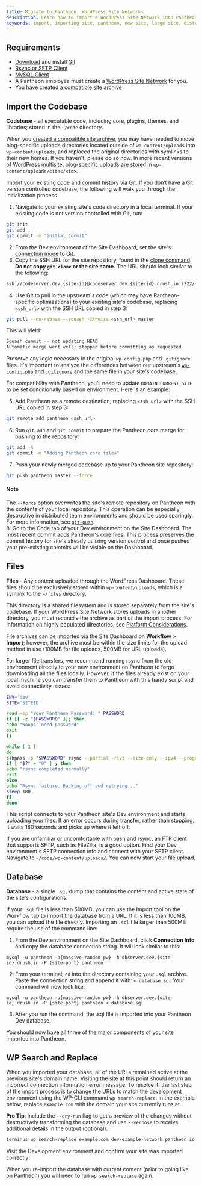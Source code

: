 ```yaml
---
title: Migrate to Pantheon: WordPress Site Networks
description: Learn how to import a WordPress Site Network into Pantheon.
keywords: import, importing site, pantheon, new site, large site, distro, upstream, git history
---
```


## Requirements

* [Download](http://git-scm.com/downloads) and install [Git](/docs/articles/local/starting-with-git/)
* [Rsync or SFTP Client](/docs/articles/local/rsync-and-sftp/)
* [MySQL Client](/docs/articles/local/accessing-mysql-databases/)
* A Pantheon employee must create a [WordPress Site Network](/docs/articles/wordpress/site-networks/) for you.
* You have [created a compatible site archive](/docs/articles/sites/migrate/export-an-existing-wordpress-site#manually-create-separate-site-archives)

## Import the Codebase

**Codebase** - all executable code, including core, plugins, themes, and libraries; stored in the `~/code` directory.

When you [created a compatible site archive](/docs/articles/sites/migrate/export-an-existing-wordpress-site#manually-create-separate-site-archives), you may have needed to move blog-specific uploads directories located outside of `wp-content/uploads` into `wp-content/uploads`, and replaced the original directories with symlinks to their new homes. If you haven't, please do so now. In more recent versions of WordPress multisite, blog-specific uploads are stored in `wp-content/uploads/sites/<id>`.

Import your existing code and commit history via Git. If you don’t have a Git version controlled codebase, the following will walk you through the initialization process.

1. Navigate to your existing site's code directory in a local terminal. If your existing code is not version controlled with Git, run:

 ```bash
 git init
 git add .
 git commit -m "initial commit"
 ```
2. From the Dev environment of the Site Dashboard, set the site's [connection mode](/docs/articles/getting-started/#interact-with-your-code) to Git.
3. Copy the SSH URL for the site repository, found in the [clone command](/docs/articles/local/starting-with-git/#step-2-copy-the-git-clone-command). **Do not copy `git clone` or the site name.** The URL should look similar to the following:

 ```bash
 ssh://codeserver.dev.{site-id}@codeserver.dev.{site-id}.drush.in:2222/~/repository.git
 ```

4. Use Git to pull in the upstream's code (which may have Pantheon-specific optimizations) to your existing site's codebase, replacing `<ssh_url>` with the SSH URL copied in step 3:

 ```bash
 git pull --no-rebase --squash -Xtheirs <ssh_url> master
 ```  

 This will yield:  
 ```bash
 Squash commit -- not updating HEAD  
 Automatic merge went well; stopped before committing as requested
 ```
 Preserve any logic necessary in the original `wp-config.php` and `.gitignore` files. It's important to analyze the differences between our upstream's [`wp-config.php`](https://github.com/pantheon-systems/wordpress-network/blob/master/wp-config.php) and [`.gitignore`](https://github.com/pantheon-systems/wordpress-network/blob/master/.gitignore) and the same file in your site's codebase.

 For compatibility with Pantheon, you’ll need to update `DOMAIN_CURRENT_SITE` to be set conditionally based on environment. Here is an example:

 <script src="https://gist.github.com/danielbachhuber/69c44664d4d63a6e19db.js"></script>

5. Add Pantheon as a remote destination, replacing `<ssh_url>` with the SSH URL copied in step 3:

 ```bash
 git remote add pantheon <ssh_url>
 ```

6. Run `git add` and `git commit` to prepare the Pantheon core merge for pushing to the repository:
 ```bash
 git add -A
 git commit -m "Adding Pantheon core files"
 ```
7. Push your newly merged codebase up to your Pantheon site repository:

 ```bash
 git push pantheon master --force
 ```
 <div class="alert alert-info">
 <h4>Note</h4>
 The <code>--force</code> option overwrites the site's remote repository on Pantheon with the contents of your local repository. This operation can be especially destructive in distributed team environments and should be used sparingly. For more information, see <a href="https://git-scm.com/docs/git-push"><code>git-push</code></a>.
 </div>
8. Go to the Code tab of your Dev environment on the Site Dashboard. The most recent commit adds Pantheon's core files. This process preserves the commit history for site's already utilizing version control and once pushed your pre-existing commits will be visible on the Dashboard.

## Files

**Files** - Any content uploaded through the WordPress Dashboard. These files should be exclusively stored within `wp-content/uploads`, which is a symlink to the `~/files` directory.

This directory is a shared filesystem and is stored separately from the site's codebase. If your WordPress Site Network stores uploads in another directory, you must reconcile the archive as part of the import process. For information on highly populated directories, see [Platform Considerations](/docs/articles/sites/platform-considerations/#highly-populated-directories).

File archives can be imported via the Site Dashboard on **Workflow** > **Import**; however, the archive must be within the size limits for the upload method in use (100MB for file uploads, 500MB for URL uploads).

For larger file transfers, we recommend running rsync from the old environment directly to your new environment on Pantheon to forgo downloading all the files locally. However, if the files already exist on your local machine you can transfer them to Pantheon with this handy script and avoid connectivity issues:
```bash
ENV='dev'
SITE='SITEID'

read -sp "Your Pantheon Password: " PASSWORD
if [[ -z "$PASSWORD" ]]; then
echo "Woops, need password"
exit
fi

while [ 1 ]
do
sshpass -p "$PASSWORD" rsync --partial -rlvz --size-only --ipv4 --progress -e 'ssh -p 2222'  $ENV.$SITE@appserver.$ENV.$SITE.drush.in:files/* --temp-dir=../tmp/  ./files/
if [ "$?" = "0" ] ; then
echo "rsync completed normally"
exit
else
echo "Rsync failure. Backing off and retrying..."
sleep 180
fi
done
```
This script connects to your Pantheon site's Dev environment and starts uploading your files. If an error occurs during transfer, rather than stopping, it waits 180 seconds and picks up where it left off.

If you are unfamiliar or uncomfortable with bash and rsync, an FTP client that supports SFTP, such as FileZilla, is a good option. Find your Dev environment's SFTP connection info and connect with your SFTP client. Navigate to `~/code/wp-content/uploads/`. You can now start your file upload.  

## Database  

**Database** - a single `.sql` dump that contains the content and active state of the site's configurations.

If your `.sql` file is less than 500MB, you can use the Import tool on the Workflow tab to import the database from a URL. If it is less than 100MB, you can upload the file directly. Importing an `.sql` file larger than 500MB require the use of the command line:

1. From the Dev environment on the Site Dashboard, click **Connection Info** and copy the database connection string. It will look similar to this:

 ```
 mysql -u pantheon -p{massive-random-pw} -h dbserver.dev.{site-id}.drush.in -P {site-port} pantheon
 ```
2. From your terminal, `cd` into the directory containing your `.sql` archive. Paste the connection string and append it with:
`< database.sql`
Your command will now look like:

 ```
 mysql -u pantheon -p{massive-random-pw} -h dbserver.dev.{site-id}.drush.in -P {site-port} pantheon < database.sql
 ```
3. After you run the command, the .sql file is imported into your Pantheon Dev database.  

You should now have all three of the major components of your site imported into Pantheon.

## WP Search and Replace

When you imported your database, all of the URLs remained active at the previous site's domain name. Visiting the site at this point should return an incorrect connection information error message. To resolve it, the last step of the import process is to change the URLs to match the development environment using the WP-CLI command `wp search-replace`. In the example below, replace `example.com` with the domain your site currently runs at.

**Pro Tip**: Include the `--dry-run` flag to get a preview of the changes without destructively transforming the database and use `--verbose` to receive additional details in the output (optional).
```bash
terminus wp search-replace example.com dev-example-network.pantheon.io --url=example.com --network --site=example-network --env=dev
```

Visit the Development environment and confirm your site was imported correctly!

When you re-import the database with current content (prior to going live on Pantheon) you will need to run `wp search-replace` again.
